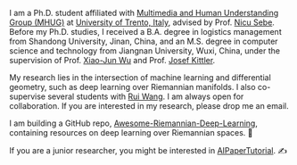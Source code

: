 I am a Ph.D. student affiliated with [Multimedia and Human Understanding Group (MHUG)](https://mhug.disi.unitn.it/#/) at [University of Trento, Italy](https://www.unitn.it/en), advised by Prof. [Nicu Sebe](https://scholar.google.com/citations?user=stFCYOAAAAAJ&hl=en). 
Before my Ph.D. studies, I received a B.A. degree in logistics management from Shandong University, Jinan, China, and an M.S. degree in computer science and technology from Jiangnan University, Wuxi, China, under the supervision of Prof. [Xiao-Jun Wu](https://scholar.google.co.uk/citations?user=5IST34sAAAAJ&hl=en) and Prof. [Josef Kittler](https://www.surrey.ac.uk/people/josef-kittler). 

My research lies in the intersection of machine learning and differential geometry, such as deep learning over Riemannian manifolds. 
I also co-supervise several students with [Rui Wang](https://ai.jiangnan.edu.cn/info/1081/2941.htm).
I am always open for collaboration. If you are interested in my research, please drop me an email. 

I am building a GitHub repo, [Awesome-Riemannian-Deep-Learning](https://github.com/GitZH-Chen/Awesome-Riemannian-Deep-Learning), containing resources on deep learning over Riemannian spaces. 🚀

If you are a junior researcher, you might be interested in [AIPaperTutorial](https://github.com/GitZH-Chen/AIPaperTutorial). ✍️